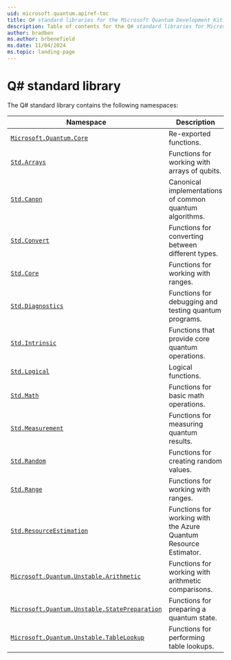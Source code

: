 ```yaml
---
uid: microsoft.quantum.apiref-toc
title: Q# standard libraries for the Microsoft Quantum Development Kit
description: Table of contents for the Q# standard libraries for Microsoft Quantum Development Kit
author: bradben
ms.author: brbenefield
ms.date: 11/04/2024
ms.topic: landing-page
---
```


# Q# standard library

The Q# standard library contains the following namespaces:

| Namespace | Description |
|-----------|-------------|
| [`Microsoft.Quantum.Core`](xref:qdk.microsoft.quantum.core-toc) | Re-exported functions. |
| [`Std.Arrays`](xref:qdk.std.arrays-toc) | Functions for working with arrays of qubits. |
| [`Std.Canon`](xref:qdk.std.canon-toc) | Canonical implementations of common quantum algorithms. |
| [`Std.Convert`](xref:qdk.std.convert-toc) | Functions for converting between different types. |
| [`Std.Core`](xref:qdk.std.core-toc) | Functions for working with ranges. |
| [`Std.Diagnostics`](xref:qdk.std.diagnostics-toc) | Functions for debugging and testing quantum programs. |
| [`Std.Intrinsic`](xref:qdk.std.intrinsic-toc) | Functions that provide core quantum operations. |
| [`Std.Logical`](xref:qdk.std.logical-toc) | Logical functions. |
| [`Std.Math`](xref:qdk.std.math-toc) | Functions for basic math operations. |
| [`Std.Measurement`](xref:qdk.std.measurement-toc) | Functions for measuring quantum results. |
| [`Std.Random`](xref:qdk.std.random-toc) | Functions for creating random values. |
| [`Std.Range`](xref:qdk.std.range-toc) | Functions for working with ranges. |
| [`Std.ResourceEstimation`](xref:qdk.std.resourceestimation-toc) | Functions for working with the Azure Quantum Resource Estimator. |
| [`Microsoft.Quantum.Unstable.Arithmetic`](xref:qdk.microsoft.quantum.unstable.arithmetic-toc) | Functions for working with arithmetic comparisons. |
| [`Microsoft.Quantum.Unstable.StatePreparation`](xref:qdk.microsoft.quantum.unstable.statepreparation-toc) | Functions for preparing a quantum state. |
| [`Microsoft.Quantum.Unstable.TableLookup`](xref:qdk.microsoft.quantum.unstable.tablelookup-toc) | Functions for performing table lookups. |



